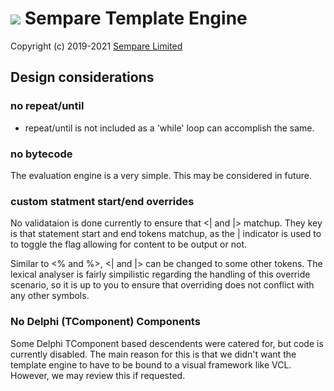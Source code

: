 # ![](../images/sempare-logo-45px.png) Sempare Template Engine

Copyright (c) 2019-2021 [Sempare Limited](http://www.sempare.ltd)

## Design considerations

### no repeat/until
- repeat/until is not included as a 'while' loop can accomplish the same.

### no bytecode

The evaluation engine is a very simple. This may be considered in future.

### custom statment start/end overrides

No validataion is done currently to ensure that <| and |> matchup. They key is that statement start and end tokens matchup,
as the | indicator is used to to toggle the flag allowing for content to be output or not.

Similar to <% and %>, <| and |> can be changed to some other tokens. The lexical analyser is fairly simpilistic regarding the handling
of this override scenario, so it is up to you to ensure that overriding does not conflict with any other symbols.

### No Delphi (TComponent) Components

Some Delphi TComponent based descendents were catered for, but code is currently disabled. The main reason for this is that we didn't
want the template engine to have to be bound to a visual framework like VCL. However, we may review this if requested. 